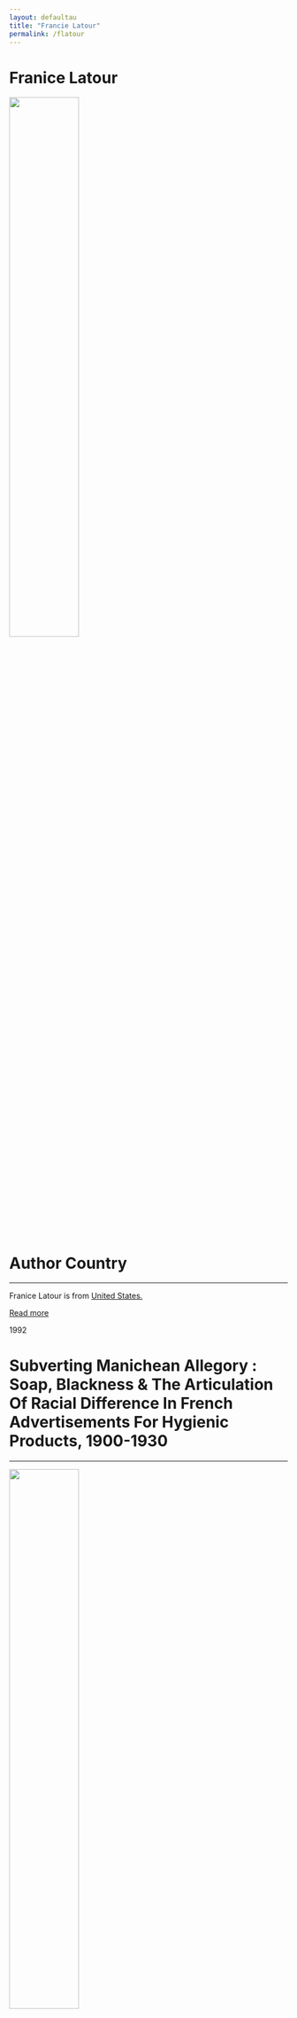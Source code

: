 ```yaml
---
layout: defaultau
title: "Francie Latour"
permalink: /flatour
---
```

<!-- partial:index.partial.html -->
<div class="content">
    <h1>Franice Latour</h1>
    <div class="quote">
        <div><img src="https://www.miamibookfair.com/wp-content/uploads/2018/10/Latour_Francie.jpg" height="50%" width = "50%" class="logo"></div>
    </div>
    <div class="timeline">
        <div style="padding-bottom:100px;"></div>
        <div class="block">
            <div class="date right"><p class="right">  </p></div>
            <div class="dot"></div>
            <div class="left first">
            <div class="author_country">
                <h1>Author Country</h1><hr>
        <div class="aclocation">    <p>Franice Latour is from <a href="http://localhost:4000/1">United States.</a></p></div>
              <div class="acreadmore">  <a href="NA" target="_blank">Read more</a></div>
            </div>
            </div>
        </div>
        <div class="block">
            <div class="date left"><p class="left">1992</p></div>
            <div class="dot"></div>
            <div class="right">
                <h1>Subverting Manichean Allegory : Soap, Blackness & The Articulation Of Racial Difference In French Advertisements For Hygienic Products, 1900-1930</h1><hr>
                <p><img src="https://cdn.vectorstock.com/i/preview-1x/48/06/image-preview-icon-picture-placeholder-vector-31284806.jpg" height="50%" width = "50%"></p>
                <p>
                Language: English<br/>
                Publisher: Harvard College<br/>
                Pub_location: Cambridge,MA, United States <br/>
                Genre: Nonfiction Book<br/>
                Length: 61</p>
            </div>
        </div>
        <div class="block">
            <div class="date right"><p class="right">2018</p></div>
            <div class="dot"></div>
            <div class="left hide">
                <h1>Auntie Luce's Talking Paintings</h1><hr>
                <p><img src="https://static.wixstatic.com/media/3781bc_688ecd6a32fa43a9ad1a55c156a969f3~mv2_d_1600_1841_s_2.jpg/v1/fill/w_552,h_636,al_c,q_80,usm_0.66_1.00_0.01,enc_auto/3781bc_688ecd6a32fa43a9ad1a55c156a969f3~mv2_d_1600_1841_s_2.jpg" height="50%" width = "50%"></p>
                <p>Language: English<br/>
                Publisher: Groundwood Books<br/>
                Pub_location: Toronto,ON, Canada<br/>
                Genre: Fiction (Novella)<br/>
                Length: 36</p>
            </div>
        </div>
        <div id="footer">
        <p id="copyright">Made by&nbsp;<strong><a href="https://www.linkedin.com/in/nicolae-stefan-tudoran-b02291127/" target="_blank">StefanTudoran</a></strong></p>
    </div>
</div>
